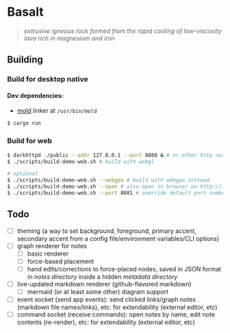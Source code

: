 # Basalt

> *extrusive igneous rock formed from the rapid cooling of low-viscosity lava rich in magnesium and iron*

## Building

### Build for desktop native

#### Dev dependencies: 

- [mold](https://github.com/rui314/mold) linker at `/usr/bin/mold`
```bash
$ cargo run
```
### Build for web
```bash
$ darkhttpd ./public --addr 127.0.0.1 --port 8080 & # or other http server that can host files from directory
$ ./scripts/build-demo-web.sh # build with webgl

# optional
$ ./scripts/build-demo-web.sh --webgpu # build with webgpu instead
$ ./scripts/build-demo-web.sh --open # also open in browser on http://localhost:8080 automatically
$ ./scripts/build-demo-web.sh --port 8081 # override default port number
```
## Todo

- [ ] theming (a way to set background, foreground, primary accent, secondary accent from a config file/environment variables/CLI options)
- [ ] graph renderer for notes
    - [ ] basic renderer
    - [ ] force-based placement
    - [ ] hand edits/corrections to force-placed nodes, saved in JSON format in *notes directory* inside a hidden *metadata directory*
- [ ] live-updated markdown renderer (github-flavored markdown)
    - [ ] mermaid (or at least some other) diagram support
- [ ] event socket (send app events): send clicked links/graph notes (markdown file names/links), etc: for extendability (external editor, etc)
- [ ] command socket (receive commands): open notes by name, edit note contents (re-render), etc: for extendability (external editor, etc)
